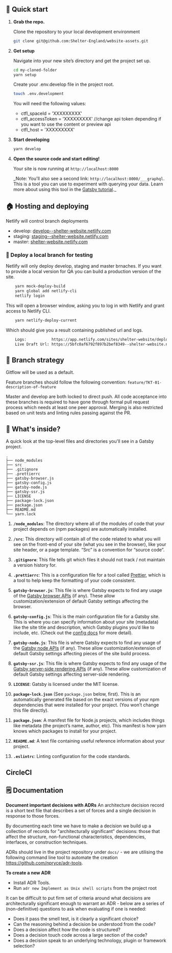 ## 🚀 Quick start

1.  **Grab the repo.**

    Clone the repository to your local development environment

    ```sh
    git clone git@github.com:Shelter-England/website-assets.git
    ```

2.  **Get setup**

    Navigate into your new site’s directory and get the project set up.

    ```sh
    cd my-cloned-folder
    yarn setup
    ```

    Create your .env.develop file in the project root.

    ```sh
    touch .env.development
    ```

    You will need the following values:

    - ctfl_spaceId = 'XXXXXXXXX'
    - ctfl_accessToken = 'XXXXXXXXX' //change api token depending if you want to use the content or preview api
    - ctfl_host = 'XXXXXXXXX'

3)  **Start developing**

    ```sh
    yarn develop
    ```

4)  **Open the source code and start editing!**

    Your site is now running at `http://localhost:8000`

    \_Note: You'll also see a second link: `http://localhost:8000/___graphql`. This is a tool you can use to experiment with querying your data. Learn more about using this tool in the [Gatsby tutorial](https://www.gatsbyjs.org/tutorial/part-five/#introducing-graphiql).\_

## 🏠 Hosting and deploying

Netlify will control branch deployments

- develop: [develop--shelter-website.netlify.com](https://develop--shelter-website.netlify.com/)
- staging: [staging--shelter-website.netlify.com](https://staging--shelter-website.netlify.com/)
- master: [shelter-website.netlify.com](https://shelter-website.netlify.com/)

### 📌 Deploy a local branch for testing

Netlify will only deploy develop, staging and master brnaches. If you want to provide a local version for QA you can build a production version of the site.

```sh
    yarn mock-deploy-build
    yarn global add netlify-cli
    netlify login
```

This will open a browser window, asking you to log in with Netlify and grant access to Netlify CLI.

```sh
    yarn netlify-deploy-current
```

Which should give you a result containing published url and logs.

```sh
    Logs:           https://app.netlify.com/sites/shelter-website/deploys/5bfc0af6792f897b2bef8349
    Live Draft Url: https://5bfc0af6792f897b2bef8349--shelter-website.netlify.com
```

## 🌿 Branch strategy

Gitflow will be used as a default.

Feature branches should follow the following convention: `feature/TKT-01-description-of-feature`

Master and develop are both locked to direct push. All code acceptance into these branches is required to have gone through formal pull request process which needs at least one peer approval. Merging is also restricted based on unit tests and linting rules passing against the PR.

## 🧐 What's inside?

A quick look at the top-level files and directories you'll see in a Gatsby project.

    .
    ├── node_modules
    ├── src
    ├── .gitignore
    ├── .prettierrc
    ├── gatsby-browser.js
    ├── gatsby-config.js
    ├── gatsby-node.js
    ├── gatsby-ssr.js
    ├── LICENSE
    ├── package-lock.json
    ├── package.json
    ├── README.md
    └── yarn.lock

1.  **`/node_modules`**: The directory where all of the modules of code that your project depends on (npm packages) are automatically installed.

2.  **`/src`**: This directory will contain all of the code related to what you will see on the front-end of your site (what you see in the browser), like your site header, or a page template. “Src” is a convention for “source code”.

3.  **`.gitignore`**: This file tells git which files it should not track / not maintain a version history for.

4.  **`.prettierrc`**: This is a configuration file for a tool called [Prettier](https://prettier.io/), which is a tool to help keep the formatting of your code consistent.

5.  **`gatsby-browser.js`**: This file is where Gatsby expects to find any usage of the [Gatsby browser APIs](https://www.gatsbyjs.org/docs/browser-apis/) (if any). These allow customization/extension of default Gatsby settings affecting the browser.

6.  **`gatsby-config.js`**: This is the main configuration file for a Gatsby site. This is where you can specify information about your site (metadata) like the site title and description, which Gatsby plugins you’d like to include, etc. (Check out the [config docs](https://www.gatsbyjs.org/docs/gatsby-config/) for more detail).

7.  **`gatsby-node.js`**: This file is where Gatsby expects to find any usage of the [Gatsby node APIs](https://www.gatsbyjs.org/docs/node-apis/) (if any). These allow customization/extension of default Gatsby settings affecting pieces of the site build process.

8.  **`gatsby-ssr.js`**: This file is where Gatsby expects to find any usage of the [Gatsby server-side rendering APIs](https://www.gatsbyjs.org/docs/ssr-apis/) (if any). These allow customization of default Gatsby settings affecting server-side rendering.

9.  **`LICENSE`**: Gatsby is licensed under the MIT license.

10. **`package-lock.json`** (See `package.json` below, first). This is an automatically generated file based on the exact versions of your npm dependencies that were installed for your project. (You won’t change this file directly).

11. **`package.json`**: A manifest file for Node.js projects, which includes things like metadata (the project’s name, author, etc). This manifest is how yarn knows which packages to install for your project.

12. **`README.md`**: A text file containing useful reference information about your project.

13. **`.eslintrc`**: Linting configuration for the code standards.

## CircleCI

## 🗒️ Documentation

**Document important decisions with ADRs**
An architecture decision record is a short text file that describes a set of forces and a single decision in response to those forces.

By documenting each time we have to make a decision we build up a collection of records for "architecturally significant" decisions: those that affect the structure, non-functional characteristics, dependencies, interfaces, or construction techniques.

ADRs should live in the project repository under `docs/` - we are utilising the following command line tool to automate the creation https://github.com/npryce/adr-tools.

**To create a new ADR**

- Install ADR Tools.
- Run `adr new Implement as Unix shell scripts` from the project root

It can be difficult to put firm set of criteria around what decisions are architecturally significant enough to warrant an ADR - below are a series of (non-definitive) questions to ask when evaluating if one is needed:

- Does it pass the smell test, is it clearly a significant choice?
- Can the reasoning behind a decision be understood from the code?
- Does a decision affect how the code is structured?
- Does a decision touch code across a large section of the code?
- Does a decision speak to an underlying technology, plugin or framework selection?
